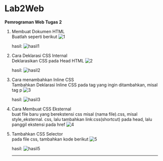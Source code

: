 # Lab2Web
<b>Pemrograman Web Tugas 2</b>

1. Membuat Dokumen HTML<br>
   Buatlah seperti berikut
   ![1](https://github.com/user-attachments/assets/fb99494d-1713-4c70-b674-38a55d549c5e)

   hasil:
   ![hasil1](https://github.com/user-attachments/assets/42c1b395-b6cb-4e43-9a3e-0a6822311db6)

2. Cara Deklarasi CSS Internal <br>
   Deklarasikan CSS pada Head HTML
   ![2](https://github.com/user-attachments/assets/3e8b517f-5761-4471-87a6-1a6441d143d9)

   hasil:
   ![hasil2](https://github.com/user-attachments/assets/78e5d1fd-56dd-4028-8ffb-f03e9b312d75)

3. Cara menambahkan Inline CSS <br>
   Tambahkan Deklarasi Inline CSS pada tag yang ingin ditambahkan, misal tag p
   ![3](https://github.com/user-attachments/assets/c0d90e15-86cf-491f-a751-f930a94e6e67)

   hasil:
   ![hasil3](https://github.com/user-attachments/assets/2f28d7fe-936a-415e-b245-476516d0138e)

4. Cara Membuat CSS Eksternal <br>
   buat file baru yang berekstensi css misal (nama file).css, misal style_eksternal. css, lalu tambahkan link:css(shortcut) pada head, lalu panggil ekstensi pada href
   ![4](https://github.com/user-attachments/assets/71df3cd7-c757-49ea-9eb7-4b083dd4bf04)

5. Tambahkan CSS Selector <br>
   pada file css, tambahkan kode berikut
   ![5](https://github.com/user-attachments/assets/61ce7159-bbfb-48da-8579-b3c92abb76f3)

   hasil:
   ![hasil5](https://github.com/user-attachments/assets/e2bfaa58-1ae9-40b6-8d3a-474dfa1e5b81)



   -------------------

   

